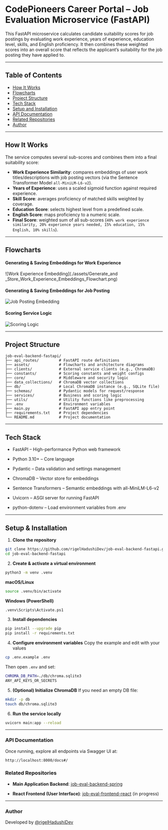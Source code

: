 # CodePioneers Career Portal – Job Evaluation Microservice (FastAPI)

This FastAPI microservice calculates candidate suitability scores for job postings by evaluating work experience, years of experience, education level, skills, and English proficiency. It then combines these weighted scores into an overall score that reflects the applicant’s suitability for the job posting they have applied to.

---

## Table of Contents

- [How It Works](#how-it-works)
- [Flowcharts](#flowcharts)
- [Project Structure](#project-structure)
- [Tech Stack](#tech-stack)
- [Setup and Installation](#setup-and-installation)
- [API Documentation](#api-documentation)
- [Related Repositories](#related-repositories)
- [Author](#author)

---

## How It Works

The service computes several sub-scores and combines them into a final suitability score:

- **Work Experience Similarity**: compares embeddings of user work titles/descriptions with job posting vectors (via the Sentence Transformer Model `all-MiniLM-L6-v2`).
- **Years of Experience**: uses a scaled sigmoid function against required experience.
- **Skill Score**: averages proficiency of matched skills weighted by coverage.
- **Education Score**: selects highest level from a predefined scale.
- **English Score**: maps proficiency to a numeric scale.
- **Final Score**: weighted sum of all sub-scores (`40% work experience similarity, 20% experience years needed, 15% education, 15% English, 10% skills`).

---

## Flowcharts

#### Generating & Saving Embeddings for Work Experience

![Work Experience Embedding](./assets/Generate_and \_Store_Work_Experience_Embeddings_Flowchart.png)

#### Generating & Saving Embeddings for Job Posting

![Job Posting Embedding](./assets/Generate_and_store_Job_Posting_Embeddings_Flowchart.png)

#### Scoring Service Logic

![Scoring Logic](./assets/Scoring_Service_Flowchart.png)

---

## Project Structure

```plaintext
job-eval-backend-fastapi/
├── api_routes/         # FastAPI route definitions
├── assets/             # Flowcharts and architecture diagrams
├── clients/            # External service clients (e.g., ChromaDB)
├── constants/          # Scoring constants and weight configs
├── core/               # Middleware and security logic
├── data_collections/   # ChromaDB vector collections
├── db/                 # Local ChromaDB instance (e.g., SQLite file)
├── schemas/            # Pydantic models for request/response
├── services/           # Business and scoring logic
├── utils/              # Utility functions like preprocessing
├── .env                # Environment variables
├── main.py             # FastAPI app entry point
├── requirements.txt    # Project dependencies
└── README.md           # Project documentation
```

---

## Tech Stack

- FastAPI – High-performance Python web framework

- Python 3.10+ – Core language

- Pydantic – Data validation and settings management

- ChromaDB – Vector store for embeddings

- Sentence Transformers – Semantic embeddings with all-MiniLM-L6-v2

- Uvicorn – ASGI server for running FastAPI

- python-dotenv – Load environment variables from .env

---

## Setup & Installation

1. **Clone the repository**

```bash
git clone https://github.com/rigelHadushiDev/job-eval-backend-fastapi.git
cd job-eval-backend-fastapi
```

2. **Create & activate a virtual environment**

```bash
python3 -m venv .venv
```

**macOS/Linux**

```bash
source .venv/bin/activate
```

**Windows (PowerShell)**

```bash
.venv\Scripts\Activate.ps1
```

3. **Install dependencies**

```bash
pip install --upgrade pip
pip install -r requirements.txt
```

4. **Configure environment variables**
   Copy the example and edit with your values

```bash
cp .env.example .env
```

Then open `.env` and set:

```bash
CHROMA_DB_PATH=./db/chroma.sqlite3
ANY_API_KEYS_OR_SECRETS
```

5. **(Optional) Initialize ChromaDB**
   If you need an empty DB file:

```bash
mkdir -p db
touch db/chroma.sqlite3
```

6. **Run the service locally**

```bash
uvicorn main:app --reload
```

---

### API Documentation

Once running, explore all endpoints via Swagger UI at:

```bash
http://localhost:8000/docs#/
```

### Related Repositories

- **Main Application Backend**: [job-eval-backend-spring](https://github.com/rigelHadushiDev/job-eval-backend-spring)

- **React Frontend (User Interface)**: [job-eval-frontend-react](https://github.com/rigelHadushiDev/job-eval-frontend-react) (in progress)

---

### Author

Developed by [@rigelHadushiDev](https://github.com/rigelHadushiDev)

